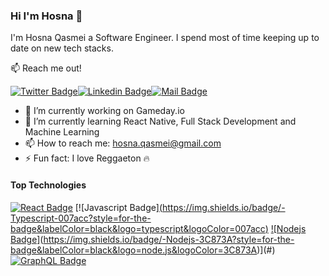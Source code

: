### Hi I'm Hosna 👋

I'm Hosna Qasmei a Software Engineer. I spend most of time keeping up to date on new tech stacks.

:mailbox: Reach me out!

[![Twitter Badge](https://img.shields.io/badge/-@hqasmei-1ca0f1?style=flat&labelColor=1ca0f1&logo=twitter&logoColor=white&link=https://twitter.com/hqasmei)](https://twitter.com/Ipenywis)[![Linkedin Badge](https://img.shields.io/badge/-Islem-0e76a8?style=flat&labelColor=0e76a8&logo=linkedin&logoColor=white)](https://www.linkedin.com/in/hosnaqasmei/)[![Mail Badge](https://img.shields.io/badge/-islempenywis-c0392b?style=flat&labelColor=c0392b&logo=gmail&logoColor=white)](mailto:hosna.qasmei@gmail.com)

<!-- TODO: Add last video link -->



- 🔭 I’m currently working on Gameday.io
- 🌱 I’m currently learning React Native, Full Stack Development and Machine Learning
- 📫 How to reach me: hosna.qasmei@gmail.com
- ⚡ Fun fact: I love Reggaeton :fire:

#### Top Technologies

<!-- TODO: Make technologies links takes you to repositories -->

[![React Badge](https://img.shields.io/badge/-React-61DBFB?style=for-the-badge&labelColor=black&logo=react&logoColor=61DBFB)](#) [![Javascript Badge][(https://img.shields.io/badge/-Typescript-007acc?style=for-the-badge&labelColor=black&logo=typescript&logoColor=007acc)](#) [![Nodejs Badge]](https://img.shields.io/badge/Visual_Studio_Code-0078D4?style=for-the-badge&logo=visual%20studio%20code&logoColor=white)(https://img.shields.io/badge/-Nodejs-3C873A?style=for-the-badge&labelColor=black&logo=node.js&logoColor=3C873A)](#) [![GraphQL Badge](https://img.shields.io/badge/-GraphQl-e535ab?style=for-the-badge&labelColor=black&logo=node.js&logoColor=e535ab)](#)

